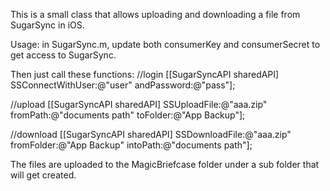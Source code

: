 This is a small class that allows uploading and downloading a file from SugarSync in iOS.

Usage:
in SugarSync.m, update both consumerKey and consumerSecret to get access to SugarSync.

Then just call these functions:
//login
[[SugarSyncAPI sharedAPI] SSConnectWithUser:@"user" andPassword:@"pass"];

//upload
[[SugarSyncAPI sharedAPI] SSUploadFile:@"aaa.zip" fromPath:@"documents path" toFolder:@"App Backup"];

//download
[[SugarSyncAPI sharedAPI] SSDownloadFile:@"aaa.zip" fromFolder:@"App Backup" intoPath:@"documents path"];


The files are uploaded to the MagicBriefcase folder under a sub folder that will get created.